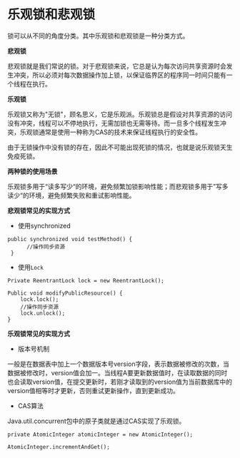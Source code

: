 # 乐观锁和悲观锁

锁可以从不同的角度分类。其中乐观锁和悲观锁是一种分类方式。

**悲观锁**

悲观锁就是我们常说的锁。对于悲观锁来说，它总是认为每次访问共享资源时会发生冲突，所以必须对每次数据操作加上锁，以保证临界区的程序同一时间只能有一个线程在执行。

**乐观锁**

乐观锁又称为"无锁"，顾名思义，它是乐观派。乐观锁总是假设对共享资源的访问没有冲突，线程可以不停地执行，无需加锁也无需等待。而一旦多个线程发生冲突，乐观锁通常是使用一种称为CAS的技术来保证线程执行的安全性。

由于无锁操作中没有锁的存在，因此不可能出现死锁的情况，也就是说乐观锁天生免疫死锁。

**两种锁的使用场景**

乐观锁多用于“读多写少“的环境，避免频繁加锁影响性能；而悲观锁多用于”写多读少“的环境，避免频繁失败和重试影响性能。

**悲观锁常见的实现方式**

* 使用synchronized

```
public synchronized void testMethod() {
      //操作同步资源 
 }
```

* 使用`Lock`

```
Private ReentrantLock lock = new ReentrantLock(); 

Public void modifyPublicResource() {
    lock.lock();
    //操作同步资源
    lock.unlock();
}
```

**乐观锁常见的实现方式**

* 版本号机制

一般是在数据表中加上一个数据版本号version字段，表示数据被修改的次数，当数据被修改时，version值会加一。当线程A要更新数据值时，在读取数据的同时也会读取version值，在提交更新时，若刚才读取到的version值为当前数据库中的version值相等时才更新，否则重试更新操作，直到更新成功。

* CAS算法

Java.util.concurrent包中的原子类就是通过CAS实现了乐观锁。

```
private AtomicInteger atomicInteger = new AtomicInteger();  

AtomicInteger.incrementAndGet();
```
